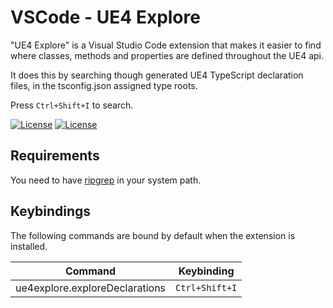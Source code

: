 # VSCode - UE4 Explore
"UE4 Explore" is a Visual Studio Code extension that makes it easier to find where classes, methods and properties are defined throughout the UE4 api.

It does this by searching though generated UE4 TypeScript declaration files, in the tsconfig.json assigned type roots.

Press `Ctrl+Shift+I` to search.

[![License](https://img.shields.io/github/license/mape/vscode-ue4explore.svg)](https://github.com/mape/vscode-ue4explore/blob/master/LICENSE) [![License](https://vsmarketplacebadge.apphb.com/version/mape.vscode-ue4explore.svg)](https://marketplace.visualstudio.com/items?itemName=mape.vscode-ue4explore)

## Requirements
You need to have [ripgrep](https://github.com/BurntSushi/ripgrep) in your system path.

## Keybindings

The following commands are bound by default when the extension is installed.

| Command                      | Keybinding         |
| ---------------------------- | ------------------ |
| ue4explore.exploreDeclarations | `Ctrl+Shift+I`    |
